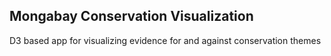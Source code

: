 ## Mongabay Conservation Visualization

D3 based app for visualizing evidence for and against conservation themes

